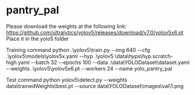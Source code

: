 # pantry_pal
Please download the weights at the following link:
https://github.com/ultralytics/yolov5/releases/download/v7.0/yolov5x6.pt
Place it in the yolo5 folder

Training command
python .\yolov5\train.py --img 640 --cfg .\yolov5\models\yolov5x.yaml --hyp .\yolov5
\data\hyps\hyp.scratch-high.yaml --batch 32 --epochs 100 --data .\data\YOLODataset\dataset.yaml --weights .\yolov5\yolov5x6.pt --workers 24 --name yolo_pantry_pal

Test command
python yolov5\detect.py --weights data\trainedWeights\best.pt --source data\YOLODataset\images\val\1.png